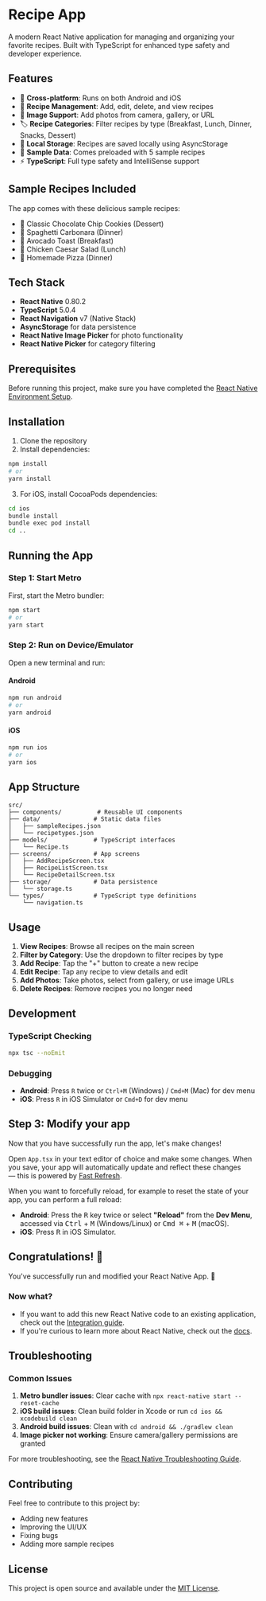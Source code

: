 # Recipe App

A modern React Native application for managing and organizing your favorite recipes. Built with TypeScript for enhanced type safety and developer experience.

## Features

- 📱 **Cross-platform**: Runs on both Android and iOS
- 🍳 **Recipe Management**: Add, edit, delete, and view recipes
- 📸 **Image Support**: Add photos from camera, gallery, or URL
- 🏷️ **Recipe Categories**: Filter recipes by type (Breakfast, Lunch, Dinner, Snacks, Dessert)
- 💾 **Local Storage**: Recipes are saved locally using AsyncStorage
- 🎯 **Sample Data**: Comes preloaded with 5 sample recipes
- ⚡ **TypeScript**: Full type safety and IntelliSense support

## Sample Recipes Included

The app comes with these delicious sample recipes:

- 🍪 Classic Chocolate Chip Cookies (Dessert)
- 🍝 Spaghetti Carbonara (Dinner)
- 🥑 Avocado Toast (Breakfast)
- 🥗 Chicken Caesar Salad (Lunch)
- 🍕 Homemade Pizza (Dinner)

## Tech Stack

- **React Native** 0.80.2
- **TypeScript** 5.0.4
- **React Navigation** v7 (Native Stack)
- **AsyncStorage** for data persistence
- **React Native Image Picker** for photo functionality
- **React Native Picker** for category filtering

## Prerequisites

Before running this project, make sure you have completed the [React Native Environment Setup](https://reactnative.dev/docs/set-up-your-environment).

## Installation

1. Clone the repository
2. Install dependencies:

```bash
npm install
# or
yarn install
```

3. For iOS, install CocoaPods dependencies:

```bash
cd ios
bundle install
bundle exec pod install
cd ..
```

## Running the App

### Step 1: Start Metro

First, start the Metro bundler:

```bash
npm start
# or
yarn start
```

### Step 2: Run on Device/Emulator

Open a new terminal and run:

#### Android

```bash
npm run android
# or
yarn android
```

#### iOS

```bash
npm run ios
# or
yarn ios
```

## App Structure

```
src/
├── components/          # Reusable UI components
├── data/               # Static data files
│   ├── sampleRecipes.json
│   └── recipetypes.json
├── models/             # TypeScript interfaces
│   └── Recipe.ts
├── screens/            # App screens
│   ├── AddRecipeScreen.tsx
│   ├── RecipeListScreen.tsx
│   └── RecipeDetailScreen.tsx
├── storage/            # Data persistence
│   └── storage.ts
└── types/              # TypeScript type definitions
    └── navigation.ts
```

## Usage

1. **View Recipes**: Browse all recipes on the main screen
2. **Filter by Category**: Use the dropdown to filter recipes by type
3. **Add Recipe**: Tap the "+" button to create a new recipe
4. **Edit Recipe**: Tap any recipe to view details and edit
5. **Add Photos**: Take photos, select from gallery, or use image URLs
6. **Delete Recipes**: Remove recipes you no longer need

## Development

### TypeScript Checking

```bash
npx tsc --noEmit
```

### Debugging

- **Android**: Press `R` twice or `Ctrl+M` (Windows) / `Cmd+M` (Mac) for dev menu
- **iOS**: Press `R` in iOS Simulator or `Cmd+D` for dev menu

## Step 3: Modify your app

Now that you have successfully run the app, let's make changes!

Open `App.tsx` in your text editor of choice and make some changes. When you save, your app will automatically update and reflect these changes — this is powered by [Fast Refresh](https://reactnative.dev/docs/fast-refresh).

When you want to forcefully reload, for example to reset the state of your app, you can perform a full reload:

- **Android**: Press the <kbd>R</kbd> key twice or select **"Reload"** from the **Dev Menu**, accessed via <kbd>Ctrl</kbd> + <kbd>M</kbd> (Windows/Linux) or <kbd>Cmd ⌘</kbd> + <kbd>M</kbd> (macOS).
- **iOS**: Press <kbd>R</kbd> in iOS Simulator.

## Congratulations! :tada:

You've successfully run and modified your React Native App. :partying_face:

### Now what?

- If you want to add this new React Native code to an existing application, check out the [Integration guide](https://reactnative.dev/docs/integration-with-existing-apps).
- If you're curious to learn more about React Native, check out the [docs](https://reactnative.dev/docs/getting-started).

## Troubleshooting

### Common Issues

1. **Metro bundler issues**: Clear cache with `npx react-native start --reset-cache`
2. **iOS build issues**: Clean build folder in Xcode or run `cd ios && xcodebuild clean`
3. **Android build issues**: Clean with `cd android && ./gradlew clean`
4. **Image picker not working**: Ensure camera/gallery permissions are granted

For more troubleshooting, see the [React Native Troubleshooting Guide](https://reactnative.dev/docs/troubleshooting).

## Contributing

Feel free to contribute to this project by:

- Adding new features
- Improving the UI/UX
- Fixing bugs
- Adding more sample recipes

## License

This project is open source and available under the [MIT License](LICENSE).
